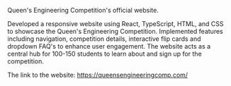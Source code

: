 Queen's Engineering Competition's official website. 

Developed a responsive website using React, TypeScript, HTML, and CSS to showcase the Queen's Engineering Competition. Implemented features including navigation, competition details, interactive flip cards and dropdown FAQ's to enhance user engagement. The website acts as a central hub for 100-150 students to learn about and sign up for the competition.

The link to the website: https://queensengineeringcomp.com/
